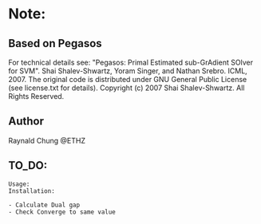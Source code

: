 Note:
======
Based on Pegasos
------
For technical details see:
"Pegasos: Primal Estimated sub-GrAdient SOlver for SVM".
Shai Shalev-Shwartz, Yoram Singer, and Nathan Srebro.
ICML, 2007.
The original code is distributed under GNU General Public License (see license.txt
for details).
Copyright (c) 2007 Shai Shalev-Shwartz. All Rights Reserved.

Author
-----
Raynald Chung @ETHZ

TO_DO:
-----
    Usage:
    Installation:

    - Calculate Dual gap
    - Check Converge to same value

